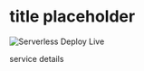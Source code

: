 # title placeholder

![Serverless Deploy Live](https://github.com/buffolander/serinus-surveys-ms-http/workflows/Serverless%20Deploy%20Live/badge.svg)

service details
